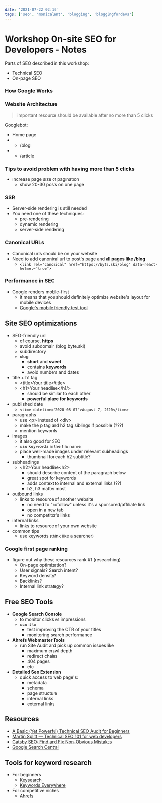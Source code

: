 ```yaml
---
date: '2021-07-22 02:14'
tags: ['seo', 'monicalent', 'blogging', 'bloggingfordevs']
---
```


# Workshop On-site SEO for Developers - Notes

Parts of SEO described in this workshop:

- Technical SEO
- On-page SEO

### How Google Works

### Website Architecture

> important resource should be available after no more than 5 clicks

Googlebot:

- Home page
- - /blog
- - /article

### Tips to avoid problem with having more than 5 clicks

- increase page size of pagination
	- show 20-30 posts on one page

### SSR

- Server-side rendering is still needed
- You need one of these techniques:
	- pre-rendering
	- dynamic rendering
	- server-side rendering


### Canonical URLs

- Canonical urls should be on your website
- Need to add canonical url to post's page and **all pages like /blog**
	- `<link rel="canonical" href="https://byte.ski/blog" data-react-helmet="true">`

### Performance in SEO

- Google renders mobile-first 
	- it means that you should definitely optimize website's layout for mobile devices
	- [Google's mobile friendly test tool](https://search.google.com/test/mobile-friendly)

## Site SEO optimizations

- SEO-friendly url
	- of course, **https**
	- avoid subdomain (blog.byte.ski)
	- subdirectory
	- slug
		- **short** and **sweet**
		- contains **keywords**
		- avoid numbers and dates
- title + h1 tag
	- \<title\>Your title\</title\>
	- \<h1\>Your headline\</h1\/>
		- should be similar to each other
		- **powerful place for keywords**
- published date
	- ```<time datetime="2020-08-07">August 7, 2020</time>```
- paragraphs
	- use \<p\> instead of \<div\>
	- make the p tag and h2 tag siblings if possible (???)
	- mention keywords
- images
	- it also good for SEO
	- use keywords in the file name
	- place well-made images under relevant subheadings
		- thumbnail for each h2 subtitle?
- subheadings
	- \<h2\>Your headline\<h2\>
		- should describe content of the paragraph below
		- great spot for keywords
		- adds context to internal and external links (??)
		- h2, h3 matter most
- outbound links
	- links to resource of another website
		- no need to "nofollow" unless it's a sponsored/affiliate link
		- open in a new tab
		- no competitor's links
- internal links
	- links to resource of your own website
- common tips
	- use keywords (think like a searcher)

### Google first page ranking

- figure out why these resources rank #1 (researching)
	- On-page optimization?
	- User signals? Search intent?
	- Keyword density?
	- Backlinks?
	- Internal link strategy?

## Free SEO Tools

- **Google Search Console**
	- to monitor clicks vs impressions
	- use it to
		- test improving the CTR of your titles
		- monitoring search performance
- **Ahrefs Webmaster Tools**
	- run Site Audit and pick up common issues like
		- maximum crawl depth
		- redirect chains
		- 404 pages
		- etc
- **Detailed Seo Extension**
	- quick access to web page's:
		- metadata
		- schema
		- page structure
		- internal links
		- external links

## Resources

- [A Basic (Yet Powerful) Technical SEO Audit for Beginners](https://www.youtube.com/watch?v=oJPGa0J6p5Q)
- [Martin Splitt — Technical SEO 101 for web developers](https://www.youtube.com/watch?v=XF08jiOKaiQ)
- [Gatsby SEO: Find and Fix Non-Obvious Mistakes](https://bloggingfordevs.com/gatsby-seo/)
- [Google Search Central](https://developers.google.com/search/)

## Tools for keyword research

- For beginners
	- [Keysearch](https://keysearch.co)
	- [Keywords Everywhere](https://keywordseverywhere.com/)
- For competitive niches
	- [Ahrefs](https://ahrefs.com/)

